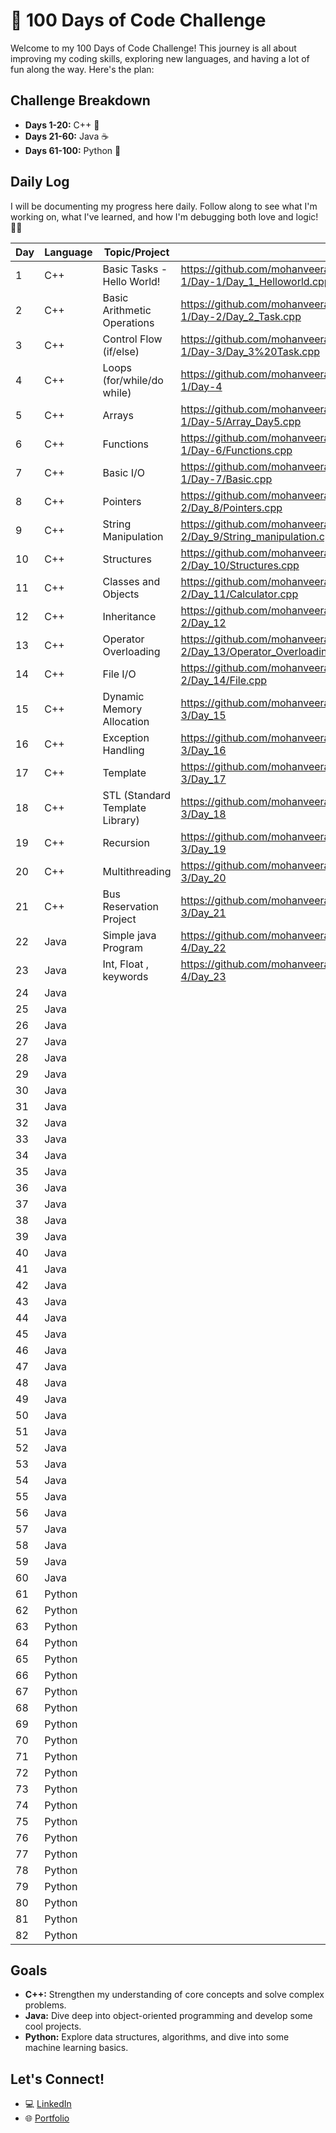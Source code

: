 # 🚀 100 Days of Code Challenge
  
Welcome to my 100 Days of Code Challenge! This journey is all about improving my coding skills, exploring new languages, and having a lot of fun along the way. Here's the plan:

## Challenge Breakdown
- **Days 1-20:** C++ 🌟
- **Days 21-60:** Java ☕
- **Days 61-100:** Python 🐍

## Daily Log
I will be documenting my progress here daily. Follow along to see what I'm working on, what I've learned, and how I'm debugging both love and logic! 💖😄 

| Day | Language |       Topic/Project              | Link to Code |
|-----|----------|----------------------------------|--------------|
| 1   | C++      | Basic Tasks - Hello World!        | https://github.com/mohanveeramanikantak/100DaysofChallenge/blob/main/Week-1/Day-1/Day_1_Helloworld.cpp              |
| 2   | C++      | Basic Arithmetic Operations       | https://github.com/mohanveeramanikantak/100DaysofChallenge/blob/main/Week-1/Day-2/Day_2_Task.cpp                    |
| 3   | C++      | Control Flow (if/else)            | https://github.com/mohanveeramanikantak/100DaysofChallenge/blob/main/Week-1/Day-3/Day_3%20Task.cpp                  |
| 4   | C++      | Loops (for/while/do while)        | https://github.com/mohanveeramanikantak/100DaysofChallenge/tree/main/Week-1/Day-4                                   |
| 5   | C++      | Arrays                            | https://github.com/mohanveeramanikantak/100DaysofChallenge/blob/main/Week-1/Day-5/Array_Day5.cpp                    |
| 6   | C++      | Functions                         | https://github.com/mohanveeramanikantak/100DaysofChallenge/blob/main/Week-1/Day-6/Functions.cpp                     |
| 7   | C++      | Basic I/O                         | https://github.com/mohanveeramanikantak/100DaysofChallenge/blob/main/Week-1/Day-7/Basic.cpp                         |
| 8   | C++      | Pointers                          | https://github.com/mohanveeramanikantak/100DaysofChallenge/blob/main/Week-2/Day_8/Pointers.cpp                      |
| 9   | C++      | String Manipulation               | https://github.com/mohanveeramanikantak/100DaysofChallenge/blob/main/Week-2/Day_9/String_manipulation.cpp           |
| 10  | C++      | Structures                        | https://github.com/mohanveeramanikantak/100DaysofChallenge/blob/main/Week-2/Day_10/Structures.cpp                   |
| 11  | C++      | Classes and Objects               | https://github.com/mohanveeramanikantak/100DaysofChallenge/blob/main/Week-2/Day_11/Calculator.cpp                   |
| 12  | C++      | Inheritance                       | https://github.com/mohanveeramanikantak/100DaysofChallenge/tree/main/Week-2/Day_12                                  |
| 13  | C++      | Operator Overloading              | https://github.com/mohanveeramanikantak/100DaysofChallenge/blob/main/Week-2/Day_13/Operator_Overloading.cpp         |
| 14  | C++      | File I/O                          | https://github.com/mohanveeramanikantak/100DaysofChallenge/blob/main/Week-2/Day_14/File.cpp                         |
| 15  | C++      | Dynamic Memory Allocation         | https://github.com/mohanveeramanikantak/100DaysofChallenge/tree/main/Week-3/Day_15                                  |
| 16  | C++      | Exception Handling                | https://github.com/mohanveeramanikantak/100DaysofChallenge/tree/main/Week-3/Day_16                                  |
| 17  | C++      | Template                          | https://github.com/mohanveeramanikantak/100DaysofChallenge/tree/main/Week-3/Day_17                                  |
| 18  | C++      | STL (Standard Template Library)   | https://github.com/mohanveeramanikantak/100DaysofChallenge/tree/main/Week-3/Day_18                                  |
| 19  | C++      | Recursion                         | https://github.com/mohanveeramanikantak/100DaysofChallenge/tree/main/Week-3/Day_19                                  |
| 20  | C++      | Multithreading                    | https://github.com/mohanveeramanikantak/100DaysofChallenge/tree/main/Week-3/Day_20                                  |
| 21  | C++      | Bus Reservation Project           | https://github.com/mohanveeramanikantak/100DaysofChallenge/tree/main/Week-3/Day_21                                  |
| 22  | Java     | Simple java Program               | https://github.com/mohanveeramanikantak/100DaysofChallenge/tree/main/Week-4/Day_22                                  |
| 23  | Java     | Int, Float , keywords             | https://github.com/mohanveeramanikantak/100DaysofChallenge/tree/main/Week-4/Day_23                                  |
| 24  | Java     |                                   |              |
| 25  | Java     |                                   |              |
| 26  | Java     |                                   |              |
| 27  | Java     |                                   |              |
| 28  | Java     |                                   |              |
| 29  | Java     |                                   |              |
| 30  | Java     |                                   |              |
| 31  | Java     |                                   |              |
| 32  | Java     |                                   |              |
| 33  | Java     |                                   |              |
| 34  | Java     |                                   |              |
| 35  | Java     |                                   |              |
| 36  | Java     |                                   |              |
| 37  | Java     |                                   |              |
| 38  | Java     |                            |              |
| 39  | Java     |                            |              |
| 40  | Java     |                            |              |
| 41  | Java     |                            |              |
| 42  | Java     |                            |              |
| 43  | Java     |                            |              |
| 44  | Java     |                            |              |
| 45  | Java     |                            |              |
| 46  | Java     |                            |              |
| 47  | Java     |                            |              |
| 48  | Java     |                            |              |
| 49  | Java     |                            |              |
| 50  | Java     |                            |              |
| 51  | Java     |                            |              |
| 52  | Java     |                            |              |
| 53  | Java     |                            |              |
| 54  | Java     |                            |              |
| 55  | Java     |                            |              |
| 56  | Java     |                            |              |
| 57  | Java     |                            |              |
| 58  | Java     |                            |              |
| 59  | Java     |                            |              |
| 60  | Java     |                            |              |
| 61  | Python   |                            |              |
| 62  | Python   |                            |              |
| 63  | Python   |                            |              |
| 64  | Python   |                            |              |
| 65  | Python   |                            |              |
| 66  | Python   |                            |              |
| 67  | Python   |                            |              |
| 68  | Python   |                            |              |
| 69  | Python   |                            |              |
| 70  | Python   |                            |              |
| 71  | Python   |                            |              |
| 72  | Python   |                            |              |
| 73  | Python   |                            |              |
| 74  | Python   |                            |              |
| 75  | Python   |                            |              |
| 76  | Python   |                            |              |
| 77  | Python   |                            |              |
| 78  | Python   |                            |              |
| 79  | Python   |                            |              |
| 80  | Python   |                            |              |
| 81  | Python   |                            |              |
| 82  | Python   |                            |              |
## Goals
- **C++:** Strengthen my understanding of core concepts and solve complex problems.
- **Java:** Dive deep into object-oriented programming and develop some cool projects.
- **Python:** Explore data structures, algorithms, and dive into some machine learning basics.

## Let's Connect!
- 💻 [LinkedIn](https://www.linkedin.com/in/kalepu-mohan-veera-manikanta-52546125a/)
- 🌐 [Portfolio](https://mohanveeramanikantak.github.io/Personal-Portfolio.io/)


